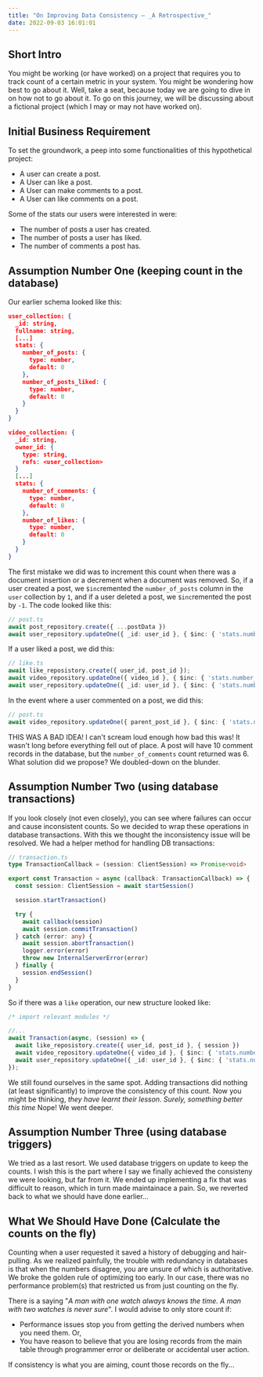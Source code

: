 ```yaml
---
title: "On Improving Data Consistency — _A Retrospective_"
date: 2022-09-03 16:01:01
---
```


## Short Intro

You might be working (or have worked) on a project that requires you to track count of a certain metric in your system. You might be wondering how best to go about it.
Well, take a seat, because today we are going to dive in on how not to go about it. To go on this journey, we will be discussing about a fictional project (which I may or may not have worked on).


## Initial Business Requirement

To set the groundwork, a peep into some functionalities of this hypothetical project:
* A user can create a post.
* A User can like a post.
* A User can make comments to a post.
* A User can like comments on a post.

Some of the stats our users were interested in were:
- The number of posts a user has created.
- The number of posts a user has liked.
- The number of comments a post has.

## Assumption Number One (keeping count in the database)

Our earlier schema looked like this:

```json
user_collection: {
  _id: string,
  fullname: string,
  [...]
  stats: {
    number_of_posts: {
      type: number,
      default: 0
    },
    number_of_posts_liked: {
      type: number,
      default: 0
    }
  }
}

video_collection: {
  _id: string,
  owner_id: {
    type: string,
    refs: <user_collection>
  }
  [...]
  stats: {
    number_of_comments: {
      type: number,
      default: 0
    },
    number_of_likes: {
      type: number,
      default: 0
    }
  }
}
```
The first mistake we did was to increment this count when there was a document insertion or a decrement when a document was removed. So, if a user created a post, we `$inc`remented the `number_of_posts` column in the `user` collection by `1`, and if a user deleted a post, we `$inc`remented the post by `-1`. The code looked like this:

```ts
// post.ts
await post_repository.create({ ...postData })
await user_repository.updateOne({ _id: user_id }, { $inc: { 'stats.number_of_posts': 1 } })
```

If a user liked a post, we did this:

```ts
// like.ts
await like_reposistory.create({ user_id, post_id });
await video_repository.updateOne({ video_id }, { $inc: { 'stats.number_of_likes': 1 } })
await user_repository.updateOne({ _id: user_id }, { $inc: { 'stats.number_of_posts_liked': 1 } })
```
In the event where a user commented on a post, we did this:

```ts
// post.ts
await video_repository.updateOne({ parent_post_id }, { $inc: { 'stats.number_of_comments': 1 } })  // increment number of comments count for the parent post.
```

THIS WAS A BAD IDEA! I can't scream loud enough how bad this was! It wasn't long before everything fell out of place. A post will have 10 comment records in the database, but the `number_of_comments` count returned was 6. What solution did we propose? We doubled-down on the blunder.

## Assumption Number Two (using database transactions)

If you look closely (not even closely), you can see where failures can occur and cause inconsistent counts. So we decided to wrap these operations in database transactions. With this we thought the inconsistency issue will be resolved. We had a helper method for handling DB transactions:

```ts
// transaction.ts
type TransactionCallback = (session: ClientSession) => Promise<void>

export const Transaction = async (callback: TransactionCallback) => {
  const session: ClientSession = await startSession()

  session.startTransaction()

  try {
    await callback(session)
    await session.commitTransaction()
  } catch (error: any) {
    await session.abortTransaction()
    logger.error(error)
    throw new InternalServerError(error)
  } finally {
    session.endSession()
  }
}
```
So if there was a `like` operation, our new structure looked like:

```ts
/* import relevant modules */

//...
await Transaction(async, (session) => {
  await like_reposistory.create({ user_id, post_id }, { session })
  await video_repository.updateOne({ video_id }, { $inc: { 'stats.number_of_likes': 1 } }, { session })
  await user_repository.updateOne({ _id: user_id }, { $inc: { 'stats.number_of_posts_liked': 1 } }, { session })
});
```

We still found ourselves in the same spot. Adding transactions did nothing (at least significantly) to improve the consistency of this count. Now you might be thinking, _they have learnt their lesson. Surely, something better this time_ Nope! We went deeper.

## Assumption Number Three (using database triggers)

We tried as a last resort. We used database triggers on update to keep the counts. I wish this is the part where I say we finally achieved the consisteny we were looking, but far from it. We ended up implementing a fix that was difficult to reason, which in turn made maintainace a pain.
So, we reverted back to what we should have done earlier...

## What We Should Have Done (Calculate the counts on the fly)

<!-- <!--Insert Thanos it brought me back to me meme/> -->

Counting when a user requested it saved a history of debugging and hair-pulling. As we realized painfully, the trouble with redundancy in databases is that when the numbers disagree, you are unsure of which is authoritative. We broke the golden rule of optimizing too early. In our case, there was no performance problem(s) that restricted us from just counting on the fly.

There is a saying "_A man with one watch always knows the time. A man with two watches is never sure_". I would advise to only store count if:
* Performance issues stop you from getting the derived numbers when you need them. Or,
* You have reason to believe that you are losing records from the main table through programmer error or deliberate or accidental user action.

If consistency is what you are aiming, count those records on the fly...
